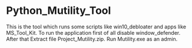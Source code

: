 # Python_Mutility_Tool
This is the tool which runs some scripts like win10_debloater and apps like MS_Tool_Kit.
To run the application first of all disable window_defender.
After that Extract file Project_Mutility.zip.
Run Mutility.exe as an admin.
